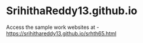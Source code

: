 # SrihithaReddy13.github.io


Access the sample work websites at - https://srihithareddy13.github.io/srhth65.html

